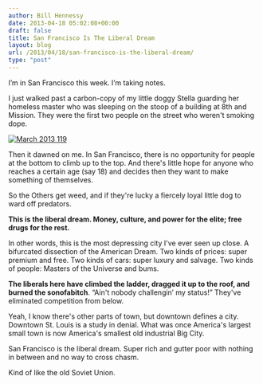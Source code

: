 ```yaml
---
author: Bill Hennessy
date: 2013-04-18 05:02:08+00:00
draft: false
title: San Francisco Is The Liberal Dream
layout: blog
url: /2013/04/18/san-francisco-is-the-liberal-dream/
type: "post"
---
```


I’m in San Francisco this week. I’m taking notes. 

I just walked past a carbon-copy of my little doggy Stella guarding her homeless master who was sleeping on the stoop of a building at 8th and Mission. They were the first two people on the street who weren't smoking dope. 

[![March 2013 119](https://hennessysview.com/wp-content/uploads/2013/04/March-2013-119_thumb.jpg)
](https://hennessysview.com/wp-content/uploads/2013/04/March-2013-119.jpg)

Then it dawned on me. In San Francisco, there is no opportunity for people at the bottom to climb up to the top. And there's little hope for anyone who reaches a certain age (say 18) and decides then they want to make something of themselves.

So the Others get weed, and if they're lucky a fiercely loyal little dog to ward off predators.

**This is the liberal dream. Money, culture, and power for the elite; free drugs for the rest.**

In other words, this is the most depressing city I've ever seen up close. A bifurcated dissection of the American Dream. Two kinds of prices: super premium and free. Two kinds of cars: super luxury and salvage. Two kinds of people: Masters of the Universe and bums.

**The liberals here have climbed the ladder, dragged it up to the roof, and burned the sonofabitch**. “Ain't nobody challengin’ my status!” They've eliminated competition from below.

Yeah, I know there's other parts of town, but downtown defines a city. Downtown St. Louis is a study in denial. What was once America's largest small town is now America's smallest old industrial Big City.  

San Francisco is the liberal dream. Super rich and gutter poor with nothing in between and no way to cross chasm.  

Kind of like the old Soviet Union.

